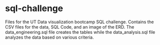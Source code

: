 # sql-challenge
Files for the UT Data visualization bootcamp SQL challenge.
Contains the CSV files for the data, SQL Code, and an image of the ERD.
The data_engineering.sql file creates the tables while the data_analysis.sql file analyzes the data based on various criteria.

